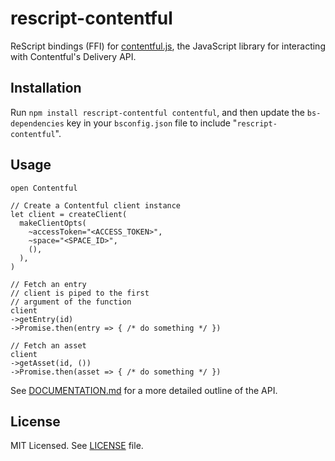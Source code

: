 # rescript-contentful

ReScript bindings (FFI) for [contentful.js](https://github.com/contentful/contentful.js), the JavaScript library for interacting with Contentful's Delivery API.

## Installation
Run `npm install rescript-contentful contentful`, and then update the `bs-dependencies` key in your `bsconfig.json` file to include "`rescript-contentful`".

## Usage
```rescript
open Contentful

// Create a Contentful client instance
let client = createClient(
  makeClientOpts(
    ~accessToken="<ACCESS_TOKEN>",
    ~space="<SPACE_ID>",
    (),
  ),
)

// Fetch an entry
// client is piped to the first
// argument of the function
client
->getEntry(id)
->Promise.then(entry => { /* do something */ })

// Fetch an asset
client
->getAsset(id, ())
->Promise.then(asset => { /* do something */ })
```

See [DOCUMENTATION.md](https://github.com/arafatamim/rescript-contentful/blob/main/DOCUMENTATION.md) for a more detailed outline of the API.

## License
MIT Licensed. See [LICENSE](https://github.com/arafatamim/rescript-contentful/blob/main/LICENSE) file.
